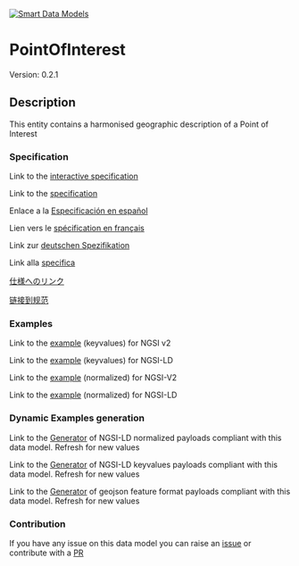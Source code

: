 [![Smart Data Models](https://smartdatamodels.org/wp-content/uploads/2022/01/SmartDataModels_logo.png "Logo")](https://smartdatamodels.org)
# PointOfInterest
Version: 0.2.1

## Description 

This entity contains a harmonised geographic description of a Point of Interest
### Specification

Link to the [interactive specification](https://swagger.lab.fiware.org/?url=https://smart-data-models.github.io/dataModel.PointOfInterest/PointOfInterest/swagger.yaml)

Link to the [specification](https://github.com/smart-data-models/dataModel.PointOfInterest/blob/master/PointOfInterest/doc/spec.md)

Enlace a la [Especificación en español](https://github.com/smart-data-models/dataModel.PointOfInterest/blob/master/PointOfInterest/doc/spec_ES.md)

Lien vers le [spécification en français](https://github.com/smart-data-models/dataModel.PointOfInterest/blob/master/PointOfInterest/doc/spec_FR.md)

Link zur [deutschen Spezifikation](https://github.com/smart-data-models/dataModel.PointOfInterest/blob/master/PointOfInterest/doc/spec_DE.md)

Link alla [specifica](https://github.com/smart-data-models/dataModel.PointOfInterest/blob/master/PointOfInterest/doc/spec_IT.md)

[仕様へのリンク](https://github.com/smart-data-models/dataModel.PointOfInterest/blob/master/PointOfInterest/doc/spec_JA.md)

[链接到规范](https://github.com/smart-data-models/dataModel.PointOfInterest/blob/master/PointOfInterest/doc/spec_ZH.md)
### Examples

Link to the [example](https://smart-data-models.github.io/dataModel.PointOfInterest/PointOfInterest/examples/example.json) (keyvalues) for NGSI v2

Link to the [example](https://smart-data-models.github.io/dataModel.PointOfInterest/PointOfInterest/examples/example.jsonld) (keyvalues) for NGSI-LD

Link to the [example](https://smart-data-models.github.io/dataModel.PointOfInterest/PointOfInterest/examples/example-normalized.json) (normalized) for NGSI-V2

Link to the [example](https://smart-data-models.github.io/dataModel.PointOfInterest/PointOfInterest/examples/example-normalized.jsonld) (normalized) for NGSI-LD
### Dynamic Examples generation

Link to the [Generator](https://smartdatamodels.org/extra/ngsi-ld_generator.php?schemaUrl=https://raw.githubusercontent.com/smart-data-models/dataModel.PointOfInterest/master/PointOfInterest/schema.json&email=info@smartdatamodels.org) of NGSI-LD normalized payloads compliant with this data model. Refresh for new values

Link to the [Generator](https://smartdatamodels.org/extra/ngsi-ld_generator_keyvalues.php?schemaUrl=https://raw.githubusercontent.com/smart-data-models/dataModel.PointOfInterest/master/PointOfInterest/schema.json&email=info@smartdatamodels.org) of NGSI-LD keyvalues payloads compliant with this data model. Refresh for new values

Link to the [Generator](https://smartdatamodels.org/extra/geojson_features_generator.php?schemaUrl=https://raw.githubusercontent.com/smart-data-models/dataModel.PointOfInterest/master/PointOfInterest/schema.json&email=info@smartdatamodels.org) of geojson feature format payloads compliant with this data model. Refresh for new values
### Contribution

 If you have any issue on this data model you can raise an [issue](https://github.com/smart-data-models/dataModel.PointOfInterest/issues)  or contribute with a [PR](https://github.com/smart-data-models/dataModel.PointOfInterest/pulls)